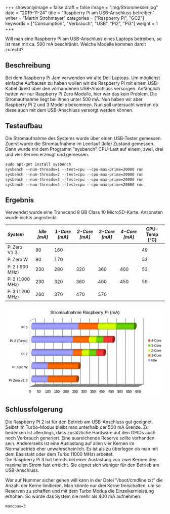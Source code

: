 ﻿+++
showonlyimage = false
draft = false
image = "img/Strommesser.jpg"
date = "2019-11-24"
title = "Raspberry Pi am USB-Anschluss betreiben"
writer = "Martin Strohmayer"
categories = ["Raspberry Pi", "GC2"]
keywords = ["Consumption", "Verbrauch", "USB", "Pi2", "Pi3"]
weight = 1
+++


Will man eine Raspberry Pi am USB-Anschluss eines Laptops betreiben, so ist man mit ca. 500 mA beschränkt. Welche Modelle kommen damit zurecht?
<!--more-->

## Beschreibung ##

Bei dem Raspberry Pi Jam verwenden wir alte Dell Laptops. Um möglichst einfache Aufbauten zu haben wollen wir die Raspberry Pi mit einem USB-Kabel direkt
über den vorhandenen USB-Anschluss versorgen. Anfänglich hatten wir nur Raspberry Pi Zero Modelle, hier war das kein Problem. Die Stromaufnahme liegt bei ihnen unter 500 mA. Nun haben wir aber Raspberry Pi 2 und 3 Modelle bekommen. Nun soll untersucht werden ob diese auch mit dem USB-Anschluss versorgt werden können.

## Testaufbau ##

Die Stromaufnahme des Systems wurde über einen USB-Tester gemessen. Zuerst wurde die Stromaufnahme im Leerlauf (Idle) Zustand gemessen. Dann wurde mit dem Programm "sysbench" CPU-Last auf einem, zwei, drei und vier Kernen erzeugt und gemessen.  

```
sudo apt-get install sysbench
sysbench --num-threads=1 --test=cpu --cpu-max-prime=20000 run
sysbench --num-threads=2 --test=cpu --cpu-max-prime=20000 run
sysbench --num-threads=3 --test=cpu --cpu-max-prime=20000 run
sysbench --num-threads=4 --test=cpu --cpu-max-prime=20000 run
```

## Ergebnis ##

Verwendet wurde eine Transcend 8 GB Class 10 MicroSD-Karte.  <!-- Die Karte kann einen wesentlichen Einfluss auf die Strohmaufnahme haben! -->
Ansonsten wurde nichts angesteckt. 

| *System*        | *Idle [mA]* | *1-Core [mA]* | *2-Core [mA]* | *3-Core [mA]* | *4-Core [mA]* | CPU-Temp [°C] |
|:----------------|--------|----------|----------|----------|----------|----------|
| Pi Zero V1.3    |  90    | 160      |       |       |       | 49       |
| Pi Zero W       |  90    | 170      |       |       |       | 53       |
| Pi 2 ( 900 MHz) | 230    | 280      | 320      | 360      | 400      | 53       |
| Pi 2 (1000 MHz) | 230    | 320      | 360      | 400      | 450      | 59       |
| Pi 3 (1200 MHz) | 260    | 370      | 470      | 570      |          |          |



![Diagramm](../../img/StromaufnamhePi2u3.png)



## Schlussfolgerung ##

Die Raspberry Pi 2 ist für den Betrieb am USB-Anschluss gut geeignet. Selbst im Turbo-Modus bleibt man unterhalb der 500 mA Grenze. Zu bedenken ist allerdings, dass zusätzliche Hardware auf den GPIOs auch noch Verbrauch generiert. Eine ausreichende Reserve sollte vorhanden sein. Andererseits ist eine Auslastung auf allen vier Kernen im Normalbetrieb eher unwahrscheinlich. Es ist als zu überlegen ob man mit dem Basistakt oder dem Turbo (1000 MHz) arbeitet.  
Die Raspberry Pi 3 hat bereits bei einer Auslastung von zwei Kernen den maximalen Strom fast erreicht. Sie eignet sich weniger für den Betrieb am USB-Anschluss.  

Wer auf Nummer sicher gehen will kann in der Datei "/boot/cmdline.txt" die Anzahl der Kerne limitieren. Man könnte nur drei Kerne freischalten, um so Reserven zu schaffen und mit dem Turbo Modus die Einzelkernleistung erhöhen. So würde das System nie mehr als 400 mA aufnehmen. 

``` 
maxcpus=3
```


<!--
Pi3 xxxx MHz - passiv
idle    260 mA
1 Core  370 mA
2 Core  470 mA
3 Core  570 mA
~4 Core  700 mA   ~53°C


Pi2 900 MHz - passiv
idle    230 mA
1 Core  280 mA
2 Core  320 mA
3 Core  360 mA
4 Core  400 mA   ~53°C


Pi2 1000 MHz - ARM:1000/Core:500/RAM: 500 - passiv
idle    230 mA
1 Core  320 mA
2 Core  360 mA
3 Core  400 mA
4 Core  450 mA   ~59°C
	

Pi2 1000 MHz - ARM:1000/Core:250/RAM:450 -passiv - 3Core
idle    230 mA
1 Core  290 mA
2 Core  350 mA
3 Core  390 mA   ~54°C
4 Core  440 mA 
	


ARM:1000/Core:250/RAM:450

BYTEmark* Native Mode Benchmark ver. 2 (10/95)
Index-split by Andrew D. Balsa (11/97)
Linux/Unix* port by Uwe F. Mayer (12/96,11/97)

TEST                : Iterations/sec.  : Old Index   : New Index
                    :                  : Pentium 90* : AMD K6/233*
--------------------:------------------:-------------:------------
NUMERIC SORT        :          489.16  :      12.54  :       4.12
STRING SORT         :          41.819  :      18.69  :       2.89
BITFIELD            :      1.2403e+08  :      21.28  :       4.44
FP EMULATION        :          109.17  :      52.39  :      12.09
FOURIER             :          6908.2  :       7.86  :       4.41
ASSIGNMENT          :          7.6104  :      28.96  :       7.51
IDEA                :            1537  :      23.51  :       6.98
HUFFMAN             :          723.83  :      20.07  :       6.41
NEURAL NET          :          7.2727  :      11.68  :       4.91
LU DECOMPOSITION    :          261.93  :      13.57  :       9.80
==========================ORIGINAL BYTEMARK RESULTS==========================
INTEGER INDEX       : 23.156
FLOATING-POINT INDEX: 10.759
Baseline (MSDOS*)   : Pentium* 90, 256 KB L2-cache, Watcom* compiler 10.0
==============================LINUX DATA BELOW===============================
CPU                 : 4 CPU ARMv7 Processor rev 5 (v7l)
L2 Cache            : 
OS                  : Linux 4.19.75-v7+
C compiler          : gcc version 8.3.0 (Raspbian 8.3.0-6+rpi1) 
libc                : 
MEMORY INDEX        : 4.587
INTEGER INDEX       : 6.870
FLOATING-POINT INDEX: 5.967
Baseline (LINUX)    : AMD K6/233*, 512 KB L2-cache, gcc 2.7.2.3, libc-5.4.38
* Trademarks are property of their respective holder.



BYTEmark* Native Mode Benchmark ver. 2 (10/95)
Index-split by Andrew D. Balsa (11/97)
Linux/Unix* port by Uwe F. Mayer (12/96,11/97)

TEST                : Iterations/sec.  : Old Index   : New Index
                    :                  : Pentium 90* : AMD K6/233*
--------------------:------------------:-------------:------------
NUMERIC SORT        :          492.81  :      12.64  :       4.15
STRING SORT         :          42.059  :      18.79  :       2.91
BITFIELD            :       1.247e+08  :      21.39  :       4.47
FP EMULATION        :          109.84  :      52.71  :      12.16
FOURIER             :          6952.2  :       7.91  :       4.44
ASSIGNMENT          :          7.7016  :      29.31  :       7.60
IDEA                :          1545.4  :      23.64  :       7.02
HUFFMAN             :          728.15  :      20.19  :       6.45
NEURAL NET          :          7.3119  :      11.75  :       4.94
LU DECOMPOSITION    :          263.64  :      13.66  :       9.86
==========================ORIGINAL BYTEMARK RESULTS==========================
INTEGER INDEX       : 23.315
FLOATING-POINT INDEX: 10.825
Baseline (MSDOS*)   : Pentium* 90, 256 KB L2-cache, Watcom* compiler 10.0
==============================LINUX DATA BELOW===============================
CPU                 : 4 CPU ARMv7 Processor rev 5 (v7l)
L2 Cache            : 
OS                  : Linux 4.19.75-v7+
C compiler          : gcc version 8.3.0 (Raspbian 8.3.0-6+rpi1) 
libc                : 
MEMORY INDEX        : 4.623
INTEGER INDEX       : 6.913
FLOATING-POINT INDEX: 6.004


BYTEmark* Native Mode Benchmark ver. 2 (10/95)
Index-split by Andrew D. Balsa (11/97)
Linux/Unix* port by Uwe F. Mayer (12/96,11/97)

TEST                : Iterations/sec.  : Old Index   : New Index
                    :                  : Pentium 90* : AMD K6/233*
--------------------:------------------:-------------:------------
NUMERIC SORT        :          437.08  :      11.21  :       3.68
STRING SORT         :          37.709  :      16.85  :       2.61
BITFIELD            :      1.1218e+08  :      19.24  :       4.02
FP EMULATION        :           98.81  :      47.41  :      10.94
FOURIER             :          6256.6  :       7.12  :       4.00
ASSIGNMENT          :          6.8636  :      26.12  :       6.77
IDEA                :          1388.5  :      21.24  :       6.31
HUFFMAN             :          655.22  :      18.17  :       5.80
NEURAL NET          :          6.5715  :      10.56  :       4.44
LU DECOMPOSITION    :             238  :      12.33  :       8.90
==========================ORIGINAL BYTEMARK RESULTS==========================
INTEGER INDEX       : 20.891
FLOATING-POINT INDEX: 9.747
Baseline (MSDOS*)   : Pentium* 90, 256 KB L2-cache, Watcom* compiler 10.0
==============================LINUX DATA BELOW===============================
CPU                 : 4 CPU ARMv7 Processor rev 5 (v7l)
L2 Cache            : 
OS                  : Linux 4.19.75-v7+
C compiler          : gcc version 8.3.0 (Raspbian 8.3.0-6+rpi1) 
libc                : 
MEMORY INDEX        : 4.141
INTEGER INDEX       : 6.196
FLOATING-POINT INDEX: 5.406
Baseline (LINUX)    : AMD K6/233*, 512 KB L2-cache, gcc 2.7.2.3, libc-5.4.38


Pi 3:
                    :                  : Pentium 90* : AMD K6/233*
--------------------:------------------:-------------:------------
NUMERIC SORT        :          711.67  :      18.25  :       5.99
STRING SORT         :          70.266  :      31.40  :       4.86
BITFIELD            :      1.9967e+08  :      34.25  :       7.15
FP EMULATION        :          154.13  :      73.96  :      17.07
FOURIER             :           10355  :      11.78  :       6.61
ASSIGNMENT          :          9.2524  :      35.21  :       9.13
IDEA                :          2223.4  :      34.01  :      10.10
HUFFMAN             :          899.15  :      24.93  :       7.96
NEURAL NET          :          11.475  :      18.43  :       7.75
LU DECOMPOSITION    :          402.65  :      20.86  :      15.06
==========================ORIGINAL BYTEMARK RESULTS==========================
INTEGER INDEX       : 33.078
FLOATING-POINT INDEX: 16.544
Baseline (MSDOS*)   : Pentium* 90, 256 KB L2-cache, Watcom* compiler 10.0
==============================LINUX DATA BELOW===============================
CPU                 : 4 CPU ARMv7 Processor rev 4 (v7l)
L2 Cache            : 
OS                  : Linux 4.19.75-v7+
C compiler          : gcc version 8.3.0 (Raspbian 8.3.0-6+rpi1) 
libc                : 
MEMORY INDEX        : 6.822
INTEGER INDEX       : 9.523
FLOATING-POINT INDEX: 9.176
Baseline (LINUX)    : AMD K6/233*, 512 KB L2-cache, gcc 2.7.2.3, libc-5.4.38
* Trademarks are property of their respective holder.

-->






